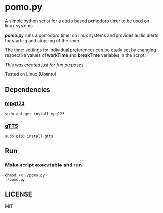 # pomo.py

A simple python script for a audio based pomodoro timer to be used on linux systems

**_pomo.py_** runs a pomodoro timer on linux systems and provides audio alerts for starting and stopping of the timer.

The timer settings for individual preferences can be easily set by changing respective values of **workTime** and **breakTime** variables in the script.

_This was created just for fun purposes._

Tested on Linux (Ubuntu)

## Dependencies

### [mpg123](https://www.mpg123.de)

```
sudo apt-get install mpg123
```

### [gTTS](https://github.com/pndurette/gTTS)

```
sudo pip3 install gtts
```

## Run

### Make script executable and run

```
chmod +x ./pomo.py
./pomo.py
```

## LICENSE

MIT
